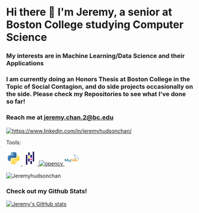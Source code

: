 # Hi there 👋 I'm Jeremy, a senior at Boston College studying Computer Science

### My interests are in Machine Learning/Data Science and their Applications

### I am currently doing an Honors Thesis at Boston College in the Topic of Social Contagion, and do side projects occasionally on the side. Please check my Repositories to see what I've done so far!

### Reach me at jeremy.chan.2@bc.edu

<a href="https://www.linkedin.com/in/jeremyhudsonchan/" target="blank"><img align="center" src="https://raw.githubusercontent.com/rahuldkjain/github-profile-readme-generator/master/src/images/icons/Social/linked-in-alt.svg" alt="https://www.linkedin.com/in/jeremyhudsonchan/" height="30" width="40" /></a>
</p>



<!--
**Jeremyhudsonchan/Jeremyhudsonchan** is a ✨ _special_ ✨ repository because its `README.md` (this file) appears on your GitHub profile.

Here are some ideas to get you started:

- 🔭 I’m currently working on ...
- 🌱 I’m currently learning ...
- 👯 I’m looking to collaborate on ...
- 🤔 I’m looking for help with ...
- 💬 Ask me about ...
- 📫 How to reach me: ...
- 😄 Pronouns: ...
- ⚡ Fun fact: ...
-->

Tools:
<p align="left"> 
  <a href="https://www.python.org" target="_blank" rel="noreferrer"> <img src="https://raw.githubusercontent.com/devicons/devicon/master/icons/python/python-original.svg" alt="python" width="40" height="40"/> 
  <a href="https://pandas.pydata.org/" target="_blank" rel="noreferrer"> <img src="https://raw.githubusercontent.com/devicons/devicon/2ae2a900d2f041da66e950e4d48052658d850630/icons/pandas/pandas-original.svg" alt="pandas" width="40" height="40"/> </a>
  <a href="https://opencv.org/" target="_blank" rel="noreferrer"> <img src="https://www.vectorlogo.zone/logos/opencv/opencv-icon.svg" alt="opencv" width="40" height="40"/> </a> 
  <a href="https://www.mysql.com/" target="_blank" rel="noreferrer"> <img src="https://raw.githubusercontent.com/devicons/devicon/master/icons/mysql/mysql-original-wordmark.svg" alt="mysql" width="40" height="40"/> </a> 

<p><img align="center" src="https://github-readme-stats.vercel.app/api/top-langs?username=Jeremyhudsonchan&show_icons=true&locale=en&layout=compact" alt="Jeremyhudsonchan" /></p>

### Check out my Github Stats!

[![Jeremy's GitHub stats](https://github-readme-stats.vercel.app/api?username=Jeremyhudsonchan)](https://github.com/Jeremhudsonchan/github-readme-stats)
